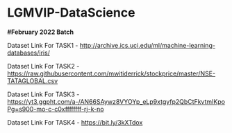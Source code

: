 # LGMVIP-DataScience
**#February 2022 Batch**

Dataset Link For TASK1 - http://archive.ics.uci.edu/ml/machine-learning-databases/iris/

Dataset Link For TASK2 - https://raw.githubusercontent.com/mwitiderrick/stockprice/master/NSE-TATAGLOBAL.csv

Dataset Link For TASK3 - https://yt3.ggpht.com/a-/AN66SAywz8VYOYp_eLp9xtgyfp2QbCtFkvtmIKpoPg=s900-mo-c-c0xffffffff-rj-k-no

Dataset Link For TASK4 - https://bit.ly/3kXTdox
